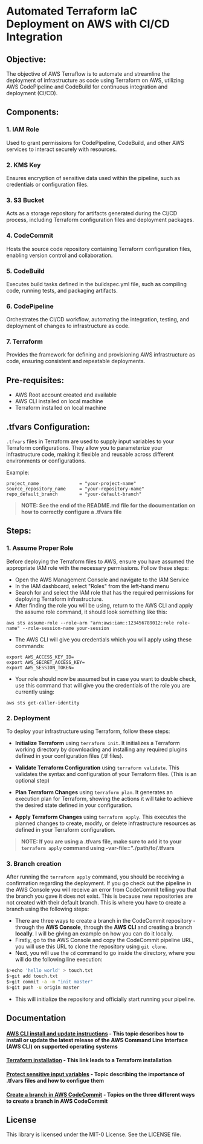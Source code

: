# Automated Terraform IaC Deployment on AWS with CI/CD Integration
## Objective:
The objective of AWS Terraflow is to automate and streamline the deployment of infrastructure as code using Terraform on AWS, utilizing AWS CodePipeline and CodeBuild for continuous integration and deployment (CI/CD).
## Components:
### 1. IAM Role
Used to grant permissions for CodePipeline, CodeBuild, and other AWS services to interact securely with resources.
### 2. KMS Key
Ensures encryption of sensitive data used within the pipeline, such as credentials or configuration files.
### 3. S3 Bucket
Acts as a storage repository for artifacts generated during the CI/CD process, including Terraform configuration files and deployment packages.
### 4. CodeCommit
 Hosts the source code repository containing Terraform configuration files, enabling version control and collaboration.
### 5. CodeBuild
Executes build tasks defined in the buildspec.yml file, such as compiling code, running tests, and packaging artifacts.
### 6. CodePipeline 
Orchestrates the CI/CD workflow, automating the integration, testing, and deployment of changes to infrastructure as code.
### 7. Terraform
Provides the framework for defining and provisioning AWS infrastructure as code, ensuring consistent and repeatable deployments.

## Pre-requisites:
- AWS Root account created and available
- AWS CLI installed on local machine
- Terraform installed on local machine

## .tfvars Configuration:
`.tfvars` files in Terraform are used to supply input variables to your Terraform configurations. They allow you to parameterize your infrastructure code, making it flexible and reusable across different environments or configurations.

Example:
```
project_name               = "your-project-name"
source_repository_name     = "your-repository-name"
repo_default_branch        = "your-default-branch"
```

> **NOTE: See the end of the README.md file for the documentation on how to correctly configure a .tfvars file**

## Steps:
### 1. Assume Proper Role
Before deploying the Terraform files to AWS, ensure you have assumed the appropriate IAM role with the necessary permissions. Follow these steps:

- Open the AWS Management Console and navigate to the IAM Service
- In the IAM dashboard, select "Roles" from the left-hand menu
- Search for and select the IAM role that has the required permissions for deploying Terraform infrastructure.
- After finding the role you will be using, return to the AWS CLI and apply the assume role command, it should look something like this:

```
aws sts assume-role --role-arn "arn:aws:iam::123456789012:role role-name" --role-session-name your-session
```

- The AWS CLI will give you credentials which you will apply using these commands:

```
export AWS_ACCESS_KEY_ID=
export AWS_SECRET_ACCESS_KEY=
export AWS_SESSION_TOKEN=
```
 - Your role should now be assumed but in case you want to double check, use this command that will give you the credentials of the role you are currently using:

```
aws sts get-caller-identity
```

### 2. Deployment
To deploy your infrastructure using Terraform, follow these steps:

- **Initialize Terraform** using `terraform init`. It initializes a Terraform working directory by downloading and installing any required plugins defined in your configuration files (.tf files).

- **Validate Terraform Configuration** using `terraform validate`. This validates the syntax and configuration of your Terraform files. (This is an optional step)

- **Plan Terraform Changes** using `terraform plan`. It generates an execution plan for Terraform, showing the actions it will take to achieve the desired state defined in your configuration.

- **Apply Terraform Changes** using `terraform apply`. This executes the planned changes to create, modify, or delete infrastructure resources as defined in your Terraform configuration.

> **NOTE: If you are using a .tfvars file, make sure to add it to your `terraform apply` command using -var-file="./path/to/.tfvars**

### 3. Branch creation
After running the `terraform apply` command, you should be receiving a confirmation regarding the deployment. If you go check out the pipeline in the AWS Console you will receive an error from CodeCommit telling you that the branch you gave it does not exist. This is because new repositories are not created with their default branch. This is where you have to create a branch using the following steps:

- There are three ways to create a branch in the CodeCommit repository - through the **AWS Console**, through the **AWS CLI** and creating a branch **locally**. I will be giving an example on how you can do it locally.
- Firstly, go to the AWS Console and copy the CodeCommit pipeline URL, you will use this URL to clone the repository using `git clone`.
- Next, you will use the `cd` command to go inside the directory, where you will do the following line execution:

```bash
$>echo 'hello world' > touch.txt
$>git add touch.txt
$>git commit -a -m "init master"
$>git push -u origin master
```

- This will initialize the repository and officially start running your pipeline.

## Documentation
#### [AWS CLI install and update instructions](https://docs.aws.amazon.com/cli/latest/userguide/getting-started-install.html) - This topic describes how to install or update the latest release of the AWS Command Line Interface (AWS CLI) on supported operating systems
#### [Terraform installation](https://developer.hashicorp.com/terraform/install) - This link leads to a Terraform installation
#### [Protect sensitive input variables](https://developer.hashicorp.com/terraform/tutorials/configuration-language/sensitive-variables) - Topic describing the importance of .tfvars files and how to configue them
#### [Create a branch in AWS CodeCommit](https://docs.aws.amazon.com/codecommit/latest/userguide/how-to-create-branch.html) - Topics on the three different ways to create a branch in AWS CodeCommit

## License
This library is licensed under the MIT-0 License. See the LICENSE file.
